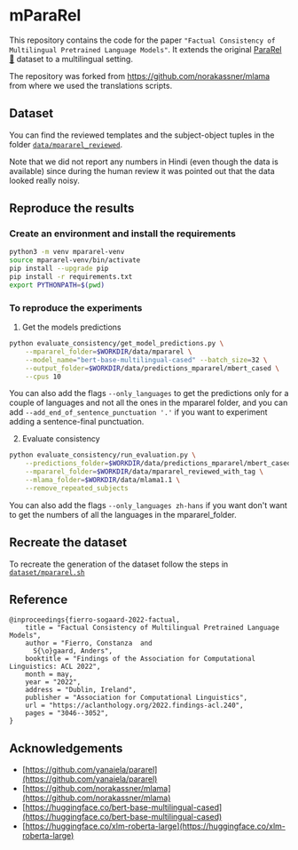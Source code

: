 # mParaRel

This repository contains the code for the paper `"Factual Consistency of Multilingual Pretrained Language Models"`.
It extends the original [ParaRel 🤘](https://github.com/yanaiela/pararel) dataset to a multilingual setting.

The repository was forked from https://github.com/norakassner/mlama from where we used the translations scripts. 

## Dataset

You can find the reviewed templates and the subject-object tuples in the folder [`data/mpararel_reviewed`](https://github.com/coastalcph/mpararel/tree/master/data).

Note that we did not report any numbers in Hindi (even though the data is available) since during the human review it was pointed out that the data looked really noisy.

## Reproduce the results

### Create an environment and install the requirements

```bash
python3 -m venv mpararel-venv
source mpararel-venv/bin/activate
pip install --upgrade pip
pip install -r requirements.txt
export PYTHONPATH=$(pwd)
```

### To reproduce the experiments

1. Get the models predictions
```bash
python evaluate_consistency/get_model_predictions.py \
    --mpararel_folder=$WORKDIR/data/mpararel \
    --model_name="bert-base-multilingual-cased" --batch_size=32 \
    --output_folder=$WORKDIR/data/predictions_mpararel/mbert_cased \
    --cpus 10
```
You can also add the flags `--only_languages` to get the predictions only for a couple of languages and not all the ones in the mpararel folder, and you can add `--add_end_of_sentence_punctuation '.'` if you want to experiment adding a sentence-final punctuation.

2. Evaluate consistency
```bash
python evaluate_consistency/run_evaluation.py \
    --predictions_folder=$WORKDIR/data/predictions_mpararel/mbert_cased \
    --mpararel_folder=$WORKDIR/data/mpararel_reviewed_with_tag \
    --mlama_folder=$WORKDIR/data/mlama1.1 \
    --remove_repeated_subjects
```
You can also add the flags `--only_languages zh-hans` if you want don't want to get the numbers of all the languages in the mpararel_folder.

## Recreate the dataset

To recreate the generation of the dataset follow the steps in [`dataset/mpararel.sh`](https://github.com/coastalcph/mpararel/blob/master/dataset/mpararel.sh)

## Reference
```
@inproceedings{fierro-sogaard-2022-factual,
    title = "Factual Consistency of Multilingual Pretrained Language Models",
    author = "Fierro, Constanza  and
      S{\o}gaard, Anders",
    booktitle = "Findings of the Association for Computational Linguistics: ACL 2022",
    month = may,
    year = "2022",
    address = "Dublin, Ireland",
    publisher = "Association for Computational Linguistics",
    url = "https://aclanthology.org/2022.findings-acl.240",
    pages = "3046--3052",
}
```

## Acknowledgements

* [https://github.com/yanaiela/pararel](https://github.com/yanaiela/pararel)
* [https://github.com/norakassner/mlama](https://github.com/norakassner/mlama)
* [https://huggingface.co/bert-base-multilingual-cased](https://huggingface.co/bert-base-multilingual-cased)
* [https://huggingface.co/xlm-roberta-large](https://huggingface.co/xlm-roberta-large)
